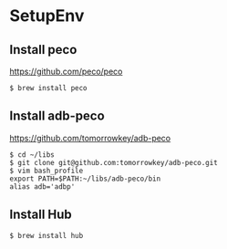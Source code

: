 # SetupEnv

## Install peco

https://github.com/peco/peco

```
$ brew install peco
```

## Install adb-peco

https://github.com/tomorrowkey/adb-peco

```
$ cd ~/libs
$ git clone git@github.com:tomorrowkey/adb-peco.git
$ vim bash_profile
export PATH=$PATH:~/libs/adb-peco/bin
alias adb='adbp'
```

## Install Hub

```
$ brew install hub
```
